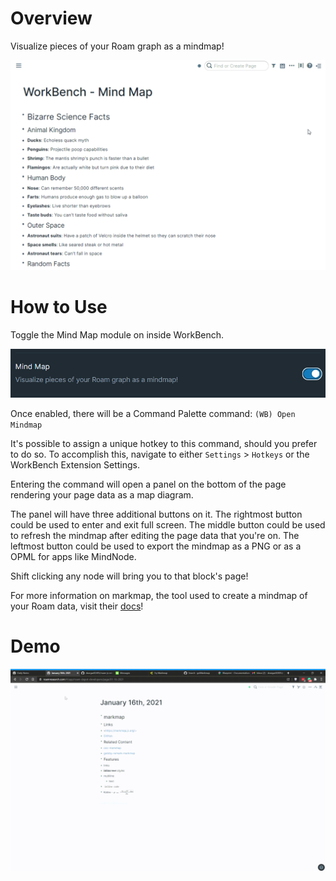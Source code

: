 # Overview

Visualize pieces of your Roam graph as a mindmap!

![](media/short-demo-mind-map.gif)

# How to Use

Toggle the Mind Map module on inside WorkBench.

![](media/toggle-mind-map.png)

Once enabled, there will be a Command Palette command: `(WB) Open Mindmap`

It's possible to assign a unique hotkey to this command, should you prefer to do so. To accomplish this, navigate to either `Settings` > `Hotkeys` or the WorkBench Extension Settings.

Entering the command will open a panel on the bottom of the page rendering your page data as a map diagram.

The panel will have three additional buttons on it. The rightmost button could be used to enter and exit full screen. The middle button could be used to refresh the mindmap after editing the page data that you're on. The leftmost button could be used to export the mindmap as a PNG or as a OPML for apps like MindNode.

Shift clicking any node will bring you to that block's page!

For more information on markmap, the tool used to create a mindmap of your Roam data, visit their [docs](https://markmap.js.org/docs#what-is-markmap)!

# Demo

![Mind Map Demo](media/mind-map-demo.gif)
